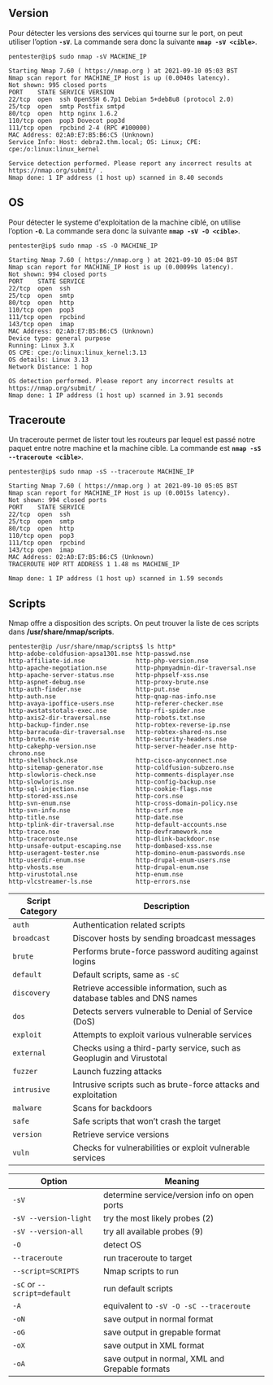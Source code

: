 
## __Version__

Pour détecter les versions des services qui tourne sur le port, on peut utiliser l’option **`-sV`**. La commande sera donc la suivante **`nmap -sV <cible>`**.

```shell
pentester@ip$ sudo nmap -sV MACHINE_IP 

Starting Nmap 7.60 ( https://nmap.org ) at 2021-09-10 05:03 BST
Nmap scan report for MACHINE_IP Host is up (0.0040s latency). 
Not shown: 995 closed ports 
PORT    STATE SERVICE VERSION 
22/tcp  open  ssh OpenSSH 6.7p1 Debian 5+deb8u8 (protocol 2.0) 
25/tcp  open  smtp Postfix smtpd 
80/tcp  open  http nginx 1.6.2 
110/tcp open  pop3 Dovecot pop3d 
111/tcp open  rpcbind 2-4 (RPC #100000) 
MAC Address: 02:A0:E7:B5:B6:C5 (Unknown) 
Service Info: Host: debra2.thm.local; OS: Linux; CPE: cpe:/o:linux:linux_kernel

Service detection performed. Please report any incorrect results at https://nmap.org/submit/ . 
Nmap done: 1 IP address (1 host up) scanned in 8.40 seconds
```


## __OS__

Pour détecter le systeme d'exploitation de la machine ciblé, on utilise l’option **`-O`**. La commande sera donc la suivante **`nmap -sV -O <cible>`**.

```shell
pentester@ip$ sudo nmap -sS -O MACHINE_IP 

Starting Nmap 7.60 ( https://nmap.org ) at 2021-09-10 05:04 BST 
Nmap scan report for MACHINE_IP Host is up (0.00099s latency). 
Not shown: 994 closed ports
PORT    STATE SERVICE 
22/tcp  open  ssh
25/tcp  open  smtp 
80/tcp  open  http 
110/tcp open  pop3 
111/tcp open  rpcbind 
143/tcp open  imap
MAC Address: 02:A0:E7:B5:B6:C5 (Unknown)
Device type: general purpose 
Running: Linux 3.X 
OS CPE: cpe:/o:linux:linux_kernel:3.13 
OS details: Linux 3.13 
Network Distance: 1 hop 

OS detection performed. Please report any incorrect results at https://nmap.org/submit/ . 
Nmap done: 1 IP address (1 host up) scanned in 3.91 seconds
```


## __Traceroute__

Un traceroute permet de lister tout les routeurs par lequel est passé notre paquet entre notre machine et la machine cible. La commande est **`nmap -sS --traceroute <cible>`**.

```shell
pentester@ip$ sudo nmap -sS --traceroute MACHINE_IP 

Starting Nmap 7.60 ( https://nmap.org ) at 2021-09-10 05:05 BST
Nmap scan report for MACHINE_IP Host is up (0.0015s latency).
Not shown: 994 closed ports 
PORT    STATE SERVICE
22/tcp  open  ssh 
25/tcp  open  smtp 
80/tcp  open  http 
110/tcp open  pop3 
111/tcp open  rpcbind 
143/tcp open  imap 
MAC Address: 02:A0:E7:B5:B6:C5 (Unknown) 
TRACEROUTE HOP RTT ADDRESS 1 1.48 ms MACHINE_IP

Nmap done: 1 IP address (1 host up) scanned in 1.59 seconds
```


## __Scripts__

Nmap offre a disposition des scripts. On peut trouver la liste de ces scripts dans **/usr/share/nmap/scripts**.

```shell
pentester@ip /usr/share/nmap/scripts$ ls http* 
http-adobe-coldfusion-apsa1301.nse http-passwd.nse 
http-affiliate-id.nse              http-php-version.nse 
http-apache-negotiation.nse        http-phpmyadmin-dir-traversal.nse 
http-apache-server-status.nse      http-phpself-xss.nse 
http-aspnet-debug.nse              http-proxy-brute.nse 
http-auth-finder.nse               http-put.nse 
http-auth.nse                      http-qnap-nas-info.nse
http-avaya-ipoffice-users.nse      http-referer-checker.nse 
http-awstatstotals-exec.nse        http-rfi-spider.nse
http-axis2-dir-traversal.nse       http-robots.txt.nse
http-backup-finder.nse             http-robtex-reverse-ip.nse 
http-barracuda-dir-traversal.nse   http-robtex-shared-ns.nse 
http-brute.nse                     http-security-headers.nse 
http-cakephp-version.nse           http-server-header.nse http-chrono.nse 
http-shellshock.nse                http-cisco-anyconnect.nse 
http-sitemap-generator.nse         http-coldfusion-subzero.nse
http-slowloris-check.nse           http-comments-displayer.nse
http-slowloris.nse                 http-config-backup.nse
http-sql-injection.nse             http-cookie-flags.nse
http-stored-xss.nse                http-cors.nse 
http-svn-enum.nse                  http-cross-domain-policy.nse 
http-svn-info.nse                  http-csrf.nse 
http-title.nse                     http-date.nse 
http-tplink-dir-traversal.nse      http-default-accounts.nse
http-trace.nse                     http-devframework.nse 
http-traceroute.nse                http-dlink-backdoor.nse
http-unsafe-output-escaping.nse    http-dombased-xss.nse 
http-useragent-tester.nse          http-domino-enum-passwords.nse 
http-userdir-enum.nse              http-drupal-enum-users.nse 
http-vhosts.nse                    http-drupal-enum.nse 
http-virustotal.nse                http-enum.nse 
http-vlcstreamer-ls.nse            http-errors.nse 
```

| **Script Category** | **Description**                                                            |
| --------------- | ---------------------------------------------------------------------- |
| `auth`          | Authentication related scripts                                         |
| `broadcast`     | Discover hosts by sending broadcast messages                           |
| `brute`           | Performs brute-force password auditing against logins                  |
| `default`       | Default scripts, same as `-sC`                                         |
| `discovery`     | Retrieve accessible information, such as database tables and DNS names |
| `dos`             | Detects servers vulnerable to Denial of Service (DoS)                  |
| `exploit`       | Attempts to exploit various vulnerable services                        |
| `external`        | Checks using a third-party service, such as Geoplugin and Virustotal   |
| `fuzzer`          | Launch fuzzing attacks                                                 |
| `intrusive`       | Intrusive scripts such as brute-force attacks and exploitation         |
| `malware`         | Scans for backdoors                                                    |
| `safe`            | Safe scripts that won’t crash the target                               |
| `version`       | Retrieve service versions                                              |
| `vuln`            | Checks for vulnerabilities or exploit vulnerable services              |


| **Option**                      | **Meaning**                                         |
| --------------------------- | ----------------------------------------------- |
| `-sV`                       | determine service/version info on open ports    |
| `-sV --version-light`       | try the most likely probes (2)                  |
| `-sV --version-all`         | try all available probes (9)                    |
| `-O`                        | detect OS                                       |
| `--traceroute`              | run traceroute to target                        |
| `--script=SCRIPTS`          | Nmap scripts to run                             |
| `-sC` or `--script=default` | run default scripts                             |
| `-A`                        | equivalent to `-sV -O -sC --traceroute`         |
| `-oN`                       | save output in normal format                    |
| `-oG`                       | save output in grepable format                  |
| `-oX`                       | save output in XML format                       |
| `-oA`                       | save output in normal, XML and Grepable formats |

